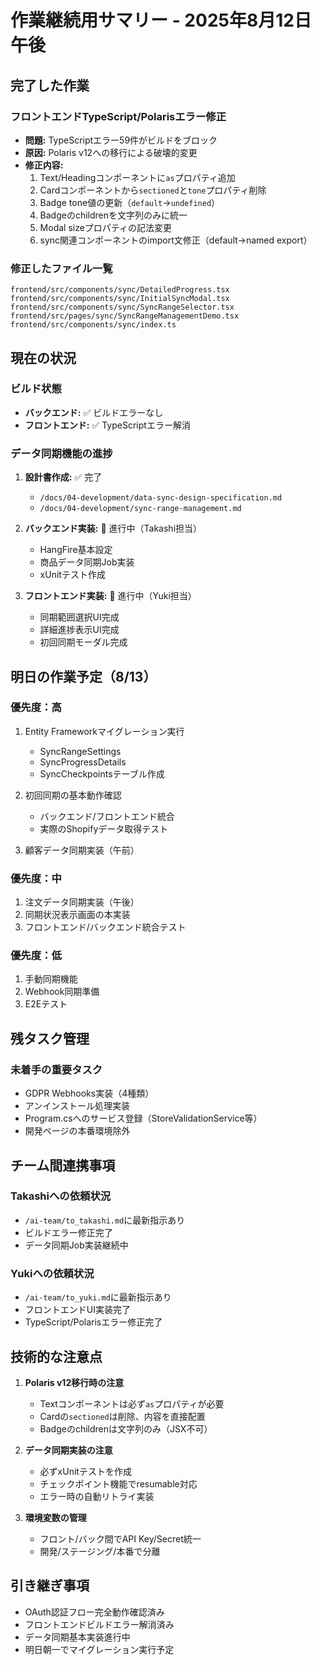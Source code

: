 # 作業継続用サマリー - 2025年8月12日 午後

## 完了した作業

### フロントエンドTypeScript/Polarisエラー修正
- **問題:** TypeScriptエラー59件がビルドをブロック
- **原因:** Polaris v12への移行による破壊的変更
- **修正内容:**
  1. Text/Headingコンポーネントに`as`プロパティ追加
  2. Cardコンポーネントから`sectioned`と`tone`プロパティ削除
  3. Badge tone値の更新（`default`→`undefined`）
  4. Badgeのchildrenを文字列のみに統一
  5. Modal sizeプロパティの記法変更
  6. sync関連コンポーネントのimport文修正（default→named export）

### 修正したファイル一覧
```
frontend/src/components/sync/DetailedProgress.tsx
frontend/src/components/sync/InitialSyncModal.tsx
frontend/src/components/sync/SyncRangeSelector.tsx
frontend/src/pages/sync/SyncRangeManagementDemo.tsx
frontend/src/components/sync/index.ts
```

## 現在の状況

### ビルド状態
- **バックエンド:** ✅ ビルドエラーなし
- **フロントエンド:** ✅ TypeScriptエラー解消

### データ同期機能の進捗
1. **設計書作成:** ✅ 完了
   - `/docs/04-development/data-sync-design-specification.md`
   - `/docs/04-development/sync-range-management.md`

2. **バックエンド実装:** 🔄 進行中（Takashi担当）
   - HangFire基本設定
   - 商品データ同期Job実装
   - xUnitテスト作成

3. **フロントエンド実装:** 🔄 進行中（Yuki担当）
   - 同期範囲選択UI完成
   - 詳細進捗表示UI完成
   - 初回同期モーダル完成

## 明日の作業予定（8/13）

### 優先度：高
1. Entity Frameworkマイグレーション実行
   - SyncRangeSettings
   - SyncProgressDetails
   - SyncCheckpointsテーブル作成

2. 初回同期の基本動作確認
   - バックエンド/フロントエンド統合
   - 実際のShopifyデータ取得テスト

3. 顧客データ同期実装（午前）

### 優先度：中
1. 注文データ同期実装（午後）
2. 同期状況表示画面の本実装
3. フロントエンド/バックエンド統合テスト

### 優先度：低
1. 手動同期機能
2. Webhook同期準備
3. E2Eテスト

## 残タスク管理

### 未着手の重要タスク
- GDPR Webhooks実装（4種類）
- アンインストール処理実装
- Program.csへのサービス登録（StoreValidationService等）
- 開発ページの本番環境除外

## チーム間連携事項

### Takashiへの依頼状況
- `/ai-team/to_takashi.md`に最新指示あり
- ビルドエラー修正完了
- データ同期Job実装継続中

### Yukiへの依頼状況
- `/ai-team/to_yuki.md`に最新指示あり
- フロントエンドUI実装完了
- TypeScript/Polarisエラー修正完了

## 技術的な注意点

1. **Polaris v12移行時の注意**
   - Textコンポーネントは必ず`as`プロパティが必要
   - Cardの`sectioned`は削除、内容を直接配置
   - Badgeのchildrenは文字列のみ（JSX不可）

2. **データ同期実装の注意**
   - 必ずxUnitテストを作成
   - チェックポイント機能でresumable対応
   - エラー時の自動リトライ実装

3. **環境変数の管理**
   - フロント/バック間でAPI Key/Secret統一
   - 開発/ステージング/本番で分離

## 引き継ぎ事項
- OAuth認証フロー完全動作確認済み
- フロントエンドビルドエラー解消済み
- データ同期基本実装進行中
- 明日朝一でマイグレーション実行予定